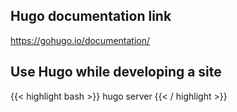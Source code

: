 ## Hugo documentation link
https://gohugo.io/documentation/
## Use Hugo while developing a site
{{< highlight bash >}}
hugo server
{{< / highlight >}}